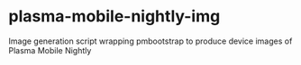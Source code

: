 # plasma-mobile-nightly-img
Image generation script wrapping pmbootstrap to produce device images of Plasma Mobile Nightly
